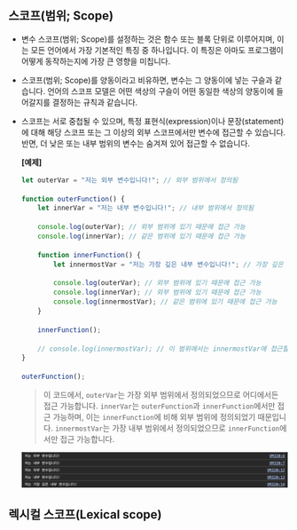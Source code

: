 ## 스코프(범위; Scope)

- 변수 스코프(범위; Scope)를 설정하는 것은 함수 또는 블록 단위로 이루어지며, 이는 모든 언어에서 가장 기본적인 특징 중 하나입니다. 이 특징은 아마도 프로그램이 어떻게 동작하는지에 가장 큰 영향을 미칩니다.

- 스코프(범위; Scope)를 양동이라고 비유하면, 변수는 그 양동이에 넣는 구슬과 같습니다. 언어의 스코프 모델은 어떤 색상의 구슬이 어떤 동일한 색상의 양동이에 들어갈지를 결정하는 규칙과 같습니다.

- 스코프는 서로 중첩될 수 있으며, 특정 표현식(expression)이나 문장(statement)에 대해 해당 스코프 또는 그 이상의 외부 스코프에서만 변수에 접근할 수 있습니다. 반면, 더 낮은 또는 내부 범위의 변수는 숨겨져 있어 접근할 수 없습니다.

    **[예제]**

    ```jsx
    let outerVar = "저는 외부 변수입니다!"; // 외부 범위에서 정의됨

    function outerFunction() {
        let innerVar = "저는 내부 변수입니다!"; // 내부 범위에서 정의됨

        console.log(outerVar); // 외부 범위에 있기 때문에 접근 가능
        console.log(innerVar); // 같은 범위에 있기 때문에 접근 가능

        function innerFunction() {
            let innermostVar = "저는 가장 깊은 내부 변수입니다!"; // 가장 깊은 내부 범위에서 정의됨

            console.log(outerVar); // 외부 범위에 있기 때문에 접근 가능
            console.log(innerVar); // 외부 범위에 있기 때문에 접근 가능
            console.log(innermostVar); // 같은 범위에 있기 때문에 접근 가능
        }

        innerFunction();

        // console.log(innermostVar); // 이 범위에서는 innermostVar에 접근할 수 없으므로 오류가 발생함
    }

    outerFunction();

    ```

    > 이 코드에서, `outerVar`는 가장 외부 범위에서 정의되었으므로 어디에서든 접근 가능합니다. `innerVar`는 `outerFunction`과 `innerFunction`에서만 접근 가능하며, 이는 `innerFunction`에 비해 외부 범위에 정의되었기 때문입니다. `innermostVar`는 가장 내부 범위에서 정의되었으므로 `innerFunction`에서만 접근 가능합니다.

    <div align="center">
        <img src="./public/4-1_scope.png" alt="결과" width="600" height="auto"/>
    </div>

## 렉시컬 스코프(Lexical scope)

